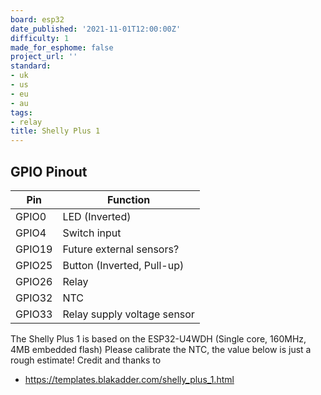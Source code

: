 ```yaml
---
board: esp32
date_published: '2021-11-01T12:00:00Z'
difficulty: 1
made_for_esphome: false
project_url: ''
standard:
- uk
- us
- eu
- au
tags:
- relay
title: Shelly Plus 1
---
```


## GPIO Pinout

| Pin    | Function                    |
| ------ | --------------------------- |
| GPIO0  | LED (Inverted)              |
| GPIO4  | Switch input                |
| GPIO19 | Future external sensors?    |
| GPIO25 | Button (Inverted, Pull-up)  |
| GPIO26 | Relay                       |
| GPIO32 | NTC                         |
| GPIO33 | Relay supply voltage sensor |
The Shelly Plus 1 is based on the ESP32-U4WDH (Single core, 160MHz, 4MB embedded flash)
Please calibrate the NTC, the value below is just a rough estimate!
Credit and thanks to
- https://templates.blakadder.com/shelly_plus_1.html